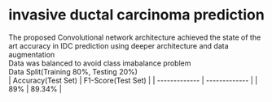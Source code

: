 # invasive ductal carcinoma prediction
The proposed Convolutional network architecture achieved the state of the art accuracy in IDC prediction using deeper architecture and data augmentation <br>
Data was balanced to avoid class imabalance problem <br>
Data Split(Training 80%, Testing 20%) <br>
| Accuracy(Test Set)  | F1-Score(Test Set) |
| ------------- | ------------- |
| 89%  | 89.34%  |
